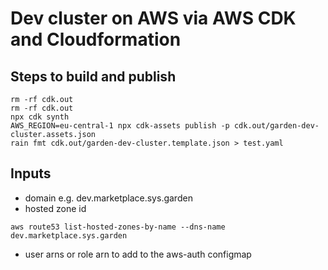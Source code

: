 # Dev cluster on AWS via AWS CDK and Cloudformation

## Steps to build and publish

```
rm -rf cdk.out
rm -rf cdk.out
npx cdk synth
AWS_REGION=eu-central-1 npx cdk-assets publish -p cdk.out/garden-dev-cluster.assets.json
rain fmt cdk.out/garden-dev-cluster.template.json > test.yaml
```


## Inputs

* domain e.g. dev.marketplace.sys.garden
* hosted zone id
```
aws route53 list-hosted-zones-by-name --dns-name dev.marketplace.sys.garden
```
* user arns or role arn to add to the aws-auth configmap


